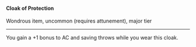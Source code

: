 #### Cloak of Protection

Wondrous item, uncommon (requires attunement), major tier

---

You gain a +1 bonus to AC and saving throws while you wear this cloak.